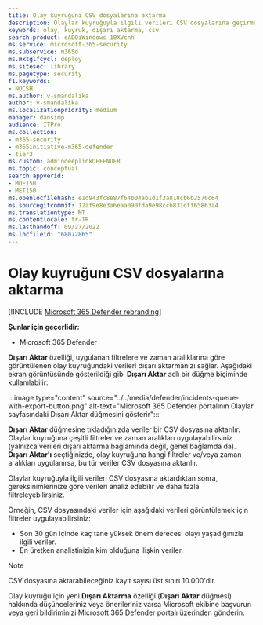 ```yaml
---
title: Olay kuyruğunı CSV dosyalarına aktarma
description: Olaylar kuyruğuyla ilgili verileri CSV dosyalarına geçirmek için yeni kullanıma sunulan Dışarı Aktar düğmesi hakkında bilgi edinin
keywords: olay, kuyruk, dışarı aktarma, csv
search.product: eADQiWindows 10XVcnh
ms.service: microsoft-365-security
ms.subservice: m365d
ms.mktglfcycl: deploy
ms.sitesec: library
ms.pagetype: security
f1.keywords:
- NOCSH
ms.author: v-smandalika
author: v-smandalika
ms.localizationpriority: medium
manager: dansimp
audience: ITPro
ms.collection:
- m365-security
- m365initiative-m365-defender
- tier3
ms.custom: admindeeplinkDEFENDER
ms.topic: conceptual
search.appverid:
- MOE150
- MET150
ms.openlocfilehash: e1d943fc8e87f64b04ab1d1f3a818cb6b2570c64
ms.sourcegitcommit: 12af9e8e3a6eaa090fda9e98ccb831dff65863a4
ms.translationtype: MT
ms.contentlocale: tr-TR
ms.lasthandoff: 09/27/2022
ms.locfileid: "68072865"
---
```

# <a name="export-incidents-queue-to-csv-files"></a>Olay kuyruğunı CSV dosyalarına aktarma

[!INCLUDE [Microsoft 365 Defender rebranding](../includes/microsoft-defender.md)]


**Şunlar için geçerlidir:**
- Microsoft 365 Defender

**Dışarı Aktar** özelliği, uygulanan filtrelere ve zaman aralıklarına göre görüntülenen olay kuyruğundaki verileri dışarı aktarmanızı sağlar. Aşağıdaki ekran görüntüsünde gösterildiği gibi **Dışarı Aktar** adlı bir düğme biçiminde kullanılabilir:

:::image type="content" source="../../media/defender/incidents-queue-with-export-button.png" alt-text="Microsoft 365 Defender portalının Olaylar sayfasındaki Dışarı Aktar düğmesini gösterir":::

**Dışarı Aktar** düğmesine tıkladığınızda veriler bir CSV dosyasına aktarılır. Olaylar kuyruğuna çeşitli filtreler ve zaman aralıkları uygulayabilirsiniz (yalnızca verileri dışarı aktarma bağlamında değil, genel bağlamda da). **Dışarı Aktar'ı** seçtiğinizde, olay kuyruğuna hangi filtreler ve/veya zaman aralıkları uygulanırsa, bu tür veriler CSV dosyasına aktarılır.

Olaylar kuyruğuyla ilgili verileri CSV dosyasına aktardıktan sonra, gereksinimlerinize göre verileri analiz edebilir ve daha fazla filtreleyebilirsiniz.

Örneğin, CSV dosyasındaki veriler için aşağıdaki verileri görüntülemek için filtreler uygulayabilirsiniz:
- Son 30 gün içinde kaç tane yüksek önem derecesi olayı yaşadığınızla ilgili veriler.
- En üretken analistinizin kim olduğuna ilişkin veriler.

> [!NOTE]
> CSV dosyasına aktarabileceğiniz kayıt sayısı üst sınırı 10.000'dir. 

Olay kuyruğu için yeni **Dışarı Aktarma** özelliği (**Dışarı Aktar** düğmesi) hakkında düşünceleriniz veya önerileriniz varsa Microsoft ekibine başvurun veya geri bildiriminizi Microsoft 365 Defender portalı üzerinden gönderin.
